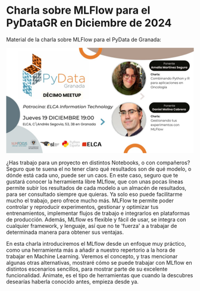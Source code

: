 # Charla sobre MLFlow para el PyDataGR en Diciembre de 2024

Material de la charla sobre MLFlow para el PyData de Granada:

![](pydata_granada.jpg)

¿Has trabajo para un proyecto en distintos Notebooks, o con compañeros?  Seguro que te suena el no tener claro qué resultados son de qué modelo, o dónde está cada uno, puede ser un caos. En este caso, seguro que te gustará conocer la herramienta libre MLflow, que con unas pocas líneas permite subir los resultados de cada modelo a un almacén de resultados, para ser consultado siempre que quieras. Ya solo eso puede facilitarme mucho el trabajo,  pero ofrece mucho más. MLFlow te permite poder controlar y reproducir experimentos, gestionar y optimizar tus entrenamientos, implementar flujos de trabajo e integrarlos en plataformas de producción. Además, MLflow es flexible y fácil de usar, se integra con cualquier framework, y lenguaje, así que no te 'fuerza' a a trabajar de determinada manera para obtener  sus ventajas.

En esta charla introduciremos el MLflow desde un enfoque muy práctico, como una herramienta más a añadir a nuestro repertorio a la hora de trabajar en Machine Learning. Veremos el concepto, y tras mencionar algunas otras alternativas, mostraré cómo se puede trabajar con MLflow en distintos escenarios sencillos, para mostrar parte de su excelente funcionalidad. Ánimate, es el tipo de herramientas que cuando la descubres desearías haberla conocido antes, empieza desde ya.
